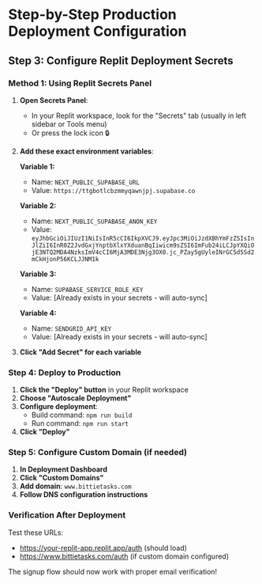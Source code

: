 # Step-by-Step Production Deployment Configuration

## Step 3: Configure Replit Deployment Secrets

### **Method 1: Using Replit Secrets Panel**

1. **Open Secrets Panel**:
   - In your Replit workspace, look for the "Secrets" tab (usually in left sidebar or Tools menu)
   - Or press the lock icon 🔒

2. **Add these exact environment variables**:

   **Variable 1:**
   - Name: `NEXT_PUBLIC_SUPABASE_URL`
   - Value: `https://ttgbotlcbzmmyqawnjpj.supabase.co`

   **Variable 2:**
   - Name: `NEXT_PUBLIC_SUPABASE_ANON_KEY`  
   - Value: `eyJhbGciOiJIUzI1NiIsInR5cCI6IkpXVCJ9.eyJpc3MiOiJzdXBhYmFzZSIsInJlZiI6InR0Z2JvdGxjYnptbXlxYXduanBqIiwicm9sZSI6ImFub24iLCJpYXQiOjE3NTQ2MDA4NzksImV4cCI6MjA3MDE3Njg3OX0.jc_PZay5gUyleINrGC5d5Sd2mCkHjonP56KCLJJNM1k`

   **Variable 3:**
   - Name: `SUPABASE_SERVICE_ROLE_KEY`
   - Value: [Already exists in your secrets - will auto-sync]

   **Variable 4:**
   - Name: `SENDGRID_API_KEY`
   - Value: [Already exists in your secrets - will auto-sync]

3. **Click "Add Secret" for each variable**

### **Step 4: Deploy to Production**

1. **Click the "Deploy" button** in your Replit workspace
2. **Choose "Autoscale Deployment"**
3. **Configure deployment**:
   - Build command: `npm run build`
   - Run command: `npm run start`
4. **Click "Deploy"**

### **Step 5: Configure Custom Domain (if needed)**

1. **In Deployment Dashboard**
2. **Click "Custom Domains"**
3. **Add domain**: `www.bittietasks.com`
4. **Follow DNS configuration instructions**

### **Verification After Deployment**

Test these URLs:
- https://your-replit-app.replit.app/auth (should load)
- https://www.bittietasks.com/auth (if custom domain configured)

The signup flow should now work with proper email verification!